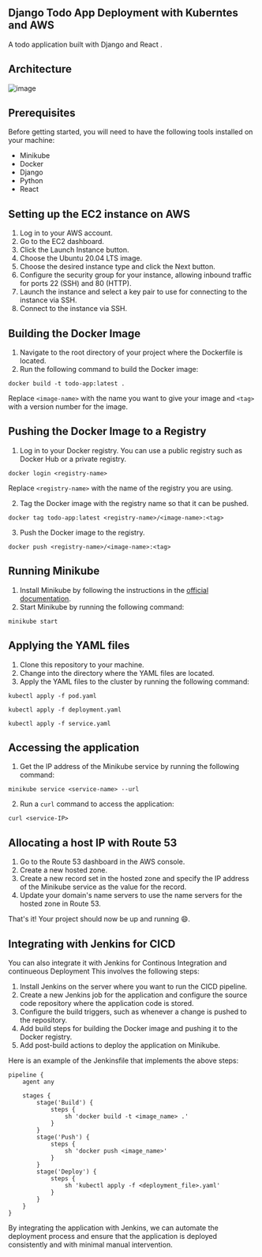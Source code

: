 ## Django Todo App Deployment with Kuberntes and AWS

A todo application built with Django and React .

## Architecture

![image](https://user-images.githubusercontent.com/98258627/215501005-a4f6090e-cc0d-47b9-ab57-aaeb95edb8d2.png)

## Prerequisites

Before getting started, you will need to have the following tools installed on your machine:

-   Minikube
-   Docker
-   Django
-   Python
-   React

## Setting up the EC2 instance on AWS

1.  Log in to your AWS account.
2.  Go to the EC2 dashboard.
3.  Click the Launch Instance button.
4.  Choose the Ubuntu 20.04 LTS image.
5.  Choose the desired instance type and click the Next button.
6.  Configure the security group for your instance, allowing inbound traffic for ports 22 (SSH) and 80 (HTTP).
7.  Launch the instance and select a key pair to use for connecting to the instance via SSH.
8.  Connect to the instance via SSH.

## Building the Docker Image

1.  Navigate to the root directory of your project where the Dockerfile is located.
2.  Run the following command to build the Docker image:

```
docker build -t todo-app:latest .
```


Replace `<image-name>` with the name you want to give your image and `<tag>` with a version number for the image.

## Pushing the Docker Image to a Registry

1.  Log in to your Docker registry. You can use a public registry such as Docker Hub or a private registry.

```
docker login <registry-name>
```

Replace `<registry-name>` with the name of the registry you are using.

2.  Tag the Docker image with the registry name so that it can be pushed.

```
docker tag todo-app:latest <registry-name>/<image-name>:<tag>
```

3.  Push the Docker image to the registry.

```
docker push <registry-name>/<image-name>:<tag>
```

## Running Minikube

1.  Install Minikube by following the instructions in the [official documentation](https://kubernetes.io/docs/tasks/tools/install-minikube/).
2.  Start Minikube by running the following command:

```
minikube start
```

## Applying the YAML files

1.  Clone this repository to your machine.
2.  Change into the directory where the YAML files are located.
3.  Apply the YAML files to the cluster by running the following command:

```
kubectl apply -f pod.yaml
```

```
kubectl apply -f deployment.yaml
```

```
kubectl apply -f service.yaml
```

## Accessing the application

1.  Get the IP address of the Minikube service by running the following command:

```
minikube service <service-name> --url
```

2.  Run a `curl` command to access the application:

```
curl <service-IP>
```

## Allocating a host IP with Route 53

1.  Go to the Route 53 dashboard in the AWS console.
2.  Create a new hosted zone.
3.  Create a new record set in the hosted zone and specify the IP address of the Minikube service as the value for the record.
4.  Update your domain's name servers to use the name servers for the hosted zone in Route 53.

That's it! Your project should now be up and running 😄. 

## Integrating with Jenkins for CICD

You can also integrate it with Jenkins for Continous Integration and continueous Deployment 
This involves the following steps:

1.  Install Jenkins on the server where you want to run the CICD pipeline.
2.  Create a new Jenkins job for the application and configure the source code repository where the application code is stored.
3.  Configure the build triggers, such as whenever a change is pushed to the repository.
4.  Add build steps for building the Docker image and pushing it to the Docker registry.
5.  Add post-build actions to deploy the application on Minikube.

Here is an example of the Jenkinsfile that implements the above steps:

```
pipeline {
    agent any
    
    stages {
        stage('Build') {
            steps {
                sh 'docker build -t <image_name> .'
            }
        }
        stage('Push') {
            steps {
                sh 'docker push <image_name>'
            }
        }
        stage('Deploy') {
            steps {
                sh 'kubectl apply -f <deployment_file>.yaml'
            }
        }
    }
}

```

By integrating the application with Jenkins, we can automate the deployment process and ensure that the application is deployed consistently and with minimal manual intervention.
